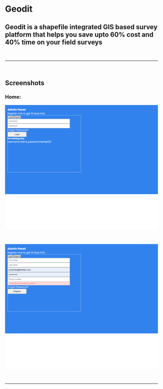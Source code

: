 # Geodit
## Geodit is a shapefile integrated GIS based survey platform that helps you save upto 60% cost and 40% time on your field surveys

<br /><hr /><br />

## Screenshots

### Home:
![Home](./public/screenshots/Readme/Home-Login.png)

<br />

![Home](./public/screenshots/Readme/Home.png)

<br /><hr /><br />
